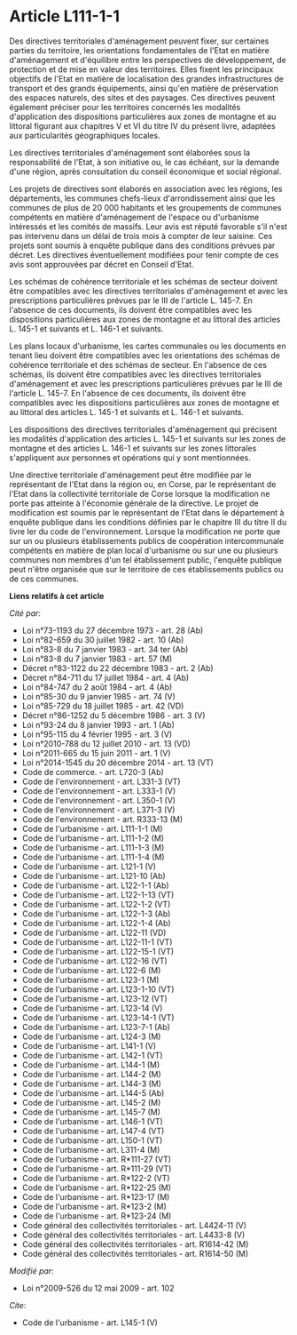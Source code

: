 # Article L111-1-1

Des directives territoriales d'aménagement peuvent fixer, sur certaines parties du territoire, les orientations fondamentales
de l'Etat en matière d'aménagement et d'équilibre entre les perspectives de développement, de protection et de mise en valeur
des territoires. Elles fixent les principaux objectifs de l'Etat en matière de localisation des grandes infrastructures de
transport et des grands équipements, ainsi qu'en matière de préservation des espaces naturels, des sites et des paysages. Ces
directives peuvent également préciser pour les territoires concernés les modalités d'application des dispositions
particulières aux zones de montagne et au littoral figurant aux chapitres V et VI du titre IV du présent livre, adaptées aux
particularités géographiques locales. 

Les directives territoriales d'aménagement sont élaborées sous la responsabilité de l'Etat, à son initiative ou, le cas
échéant, sur la demande d'une région, après consultation du conseil économique et social régional. 

Les projets de directives sont élaborés en association avec les régions, les départements, les communes chefs-lieux
d'arrondissement ainsi que les communes de plus de 20 000 habitants et les groupements de communes compétents en matière
d'aménagement de l'espace ou d'urbanisme intéressés et les comités de massifs. Leur avis est réputé favorable s'il n'est pas
intervenu dans un délai de trois mois à compter de leur saisine. Ces projets sont soumis à enquête publique dans des
conditions prévues par décret. Les directives éventuellement modifiées pour tenir compte de ces avis sont approuvées par
décret en Conseil d'Etat. 

Les schémas de cohérence territoriale et les schémas de secteur doivent être compatibles avec les directives territoriales
d'aménagement et avec les prescriptions particulières prévues par le III de l'article L. 145-7. En l'absence de ces
documents, ils doivent être compatibles avec les dispositions particulières aux zones de montagne et au littoral des articles
L. 145-1 et suivants et L. 146-1 et suivants. 

Les plans locaux d'urbanisme, les cartes communales ou les documents en tenant lieu doivent être compatibles avec les
orientations des schémas de cohérence territoriale et des schémas de secteur. En l'absence de ces schémas, ils doivent être
compatibles avec les directives territoriales d'aménagement et avec les prescriptions particulières prévues par le III de
l'article L. 145-7. En l'absence de ces documents, ils doivent être compatibles avec les dispositions particulières aux zones
de montagne et au littoral des articles L. 145-1 et suivants et L. 146-1 et suivants. 

Les dispositions des directives territoriales d'aménagement qui précisent les modalités d'application des articles L. 145-1
et suivants sur les zones de montagne et des articles L. 146-1 et suivants sur les zones littorales s'appliquent aux
personnes et opérations qui y sont mentionnées. 

Une directive territoriale d'aménagement peut être modifiée par le représentant de l'Etat dans la région ou, en Corse, par le
représentant de l'Etat dans la collectivité territoriale de Corse lorsque la modification ne porte pas atteinte à l'économie
générale de la directive. Le projet de modification est soumis par le représentant de l'Etat dans le département à enquête
publique dans les conditions définies par le chapitre III du titre II du livre Ier du code de l'environnement. Lorsque la
modification ne porte que sur un ou plusieurs établissements publics de coopération intercommunale compétents en matière de
plan local d'urbanisme ou sur une ou plusieurs communes non membres d'un tel établissement public, l'enquête publique peut
n'être organisée que sur le territoire de ces établissements publics ou de ces communes.

**Liens relatifs à cet article**

_Cité par_:

  - Loi n°73-1193 du 27 décembre 1973 - art. 28 (Ab)
  - Loi n°82-659 du 30 juillet 1982 - art. 10 (Ab)
  - Loi n°83-8 du 7 janvier 1983 - art. 34 ter (Ab)
  - Loi n°83-8 du 7 janvier 1983 - art. 57 (M)
  - Décret n°83-1122 du 22 décembre 1983 - art. 2 (Ab)
  - Décret n°84-711 du 17 juillet 1984 - art. 4 (Ab)
  - Loi n°84-747 du 2 août 1984 - art. 4 (Ab)
  - Loi n°85-30 du 9 janvier 1985 - art. 74 (V)
  - Loi n°85-729 du 18 juillet 1985 - art. 42 (VD)
  - Décret n°86-1252 du 5 décembre 1986 - art. 3 (V)
  - Loi n°93-24 du 8 janvier 1993 - art. 1 (Ab)
  - Loi n°95-115 du 4 février 1995 - art. 3 (V)
  - Loi n°2010-788 du 12 juillet 2010 - art. 13 (VD)
  - Loi n°2011-665 du 15 juin 2011 - art. 1 (V)
  - Loi n°2014-1545 du 20 décembre 2014 - art. 13 (VT)
  - Code de commerce. - art. L720-3 (Ab)
  - Code de l'environnement - art. L331-3 (VT)
  - Code de l'environnement - art. L333-1 (V)
  - Code de l'environnement - art. L350-1 (V)
  - Code de l'environnement - art. L371-3 (V)
  - Code de l'environnement - art. R333-13 (M)
  - Code de l'urbanisme - art. L111-1-1 (M)
  - Code de l'urbanisme - art. L111-1-2 (M)
  - Code de l'urbanisme - art. L111-1-3 (M)
  - Code de l'urbanisme - art. L111-1-4 (M)
  - Code de l'urbanisme - art. L121-1 (V)
  - Code de l'urbanisme - art. L121-10 (Ab)
  - Code de l'urbanisme - art. L122-1-1 (Ab)
  - Code de l'urbanisme - art. L122-1-13 (VT)
  - Code de l'urbanisme - art. L122-1-2 (VT)
  - Code de l'urbanisme - art. L122-1-3 (Ab)
  - Code de l'urbanisme - art. L122-1-4 (Ab)
  - Code de l'urbanisme - art. L122-11 (VD)
  - Code de l'urbanisme - art. L122-11-1 (VT)
  - Code de l'urbanisme - art. L122-15-1 (VT)
  - Code de l'urbanisme - art. L122-16 (VT)
  - Code de l'urbanisme - art. L122-6 (M)
  - Code de l'urbanisme - art. L123-1 (M)
  - Code de l'urbanisme - art. L123-1-10 (VT)
  - Code de l'urbanisme - art. L123-12 (VT)
  - Code de l'urbanisme - art. L123-14 (V)
  - Code de l'urbanisme - art. L123-14-1 (VT)
  - Code de l'urbanisme - art. L123-7-1 (Ab)
  - Code de l'urbanisme - art. L124-3 (M)
  - Code de l'urbanisme - art. L141-1 (V)
  - Code de l'urbanisme - art. L142-1 (VT)
  - Code de l'urbanisme - art. L144-1 (M)
  - Code de l'urbanisme - art. L144-2 (M)
  - Code de l'urbanisme - art. L144-3 (M)
  - Code de l'urbanisme - art. L144-5 (Ab)
  - Code de l'urbanisme - art. L145-2 (M)
  - Code de l'urbanisme - art. L145-7 (M)
  - Code de l'urbanisme - art. L146-1 (VT)
  - Code de l'urbanisme - art. L147-4 (VT)
  - Code de l'urbanisme - art. L150-1 (VT)
  - Code de l'urbanisme - art. L311-4 (M)
  - Code de l'urbanisme - art. R*111-27 (VT)
  - Code de l'urbanisme - art. R*111-29 (VT)
  - Code de l'urbanisme - art. R*122-2 (VT)
  - Code de l'urbanisme - art. R*122-25 (M)
  - Code de l'urbanisme - art. R*123-17 (M)
  - Code de l'urbanisme - art. R*123-2 (M)
  - Code de l'urbanisme - art. R*123-24 (M)
  - Code général des collectivités territoriales - art. L4424-11 (V)
  - Code général des collectivités territoriales - art. L4433-8 (V)
  - Code général des collectivités territoriales - art. R1614-42 (M)
  - Code général des collectivités territoriales - art. R1614-50 (M)

_Modifié par_:

  - Loi n°2009-526 du 12 mai 2009 - art. 102

_Cite_:

  - Code de l'urbanisme - art. L145-1 (V)
